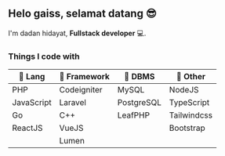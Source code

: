 ## Helo gaiss, selamat datang :sunglasses:
I'm dadan hidayat, **Fullstack developer** :computer:.
### Things I code with
|:green_book: Lang| :ledger: Framework  | :orange_book: DBMS|:blue_book: Other |
|---|---|---|---|
| PHP  |Codeigniter   |  MySQL | NodeJS  |
| JavaScript  |Laravel   |  PostgreSQL |TypeScript   |
| Go  |C++   |LeafPHP   |  Tailwindcss |
| ReactJS  | VueJS  |   | Bootstrap |
| | Lumen | | |
